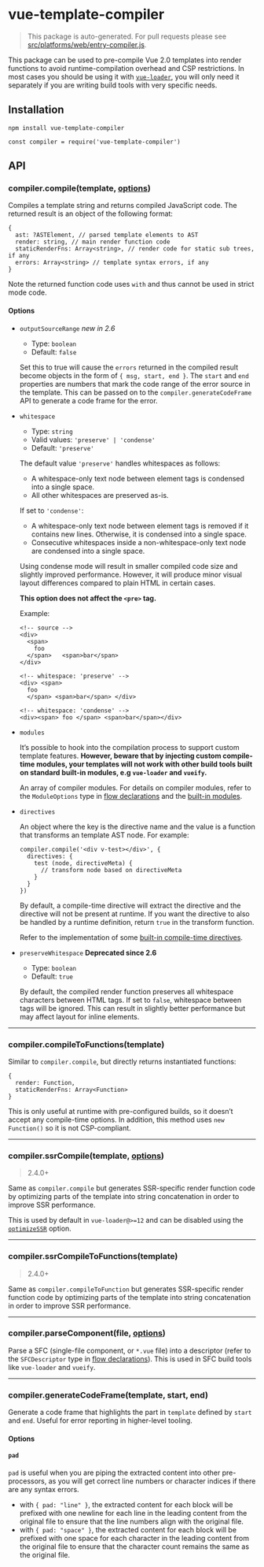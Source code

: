 vue-template-compiler
=====================

> This package is auto-generated. For pull requests please see [src/platforms/web/entry-compiler.js](https://github.com/vuejs/vue/tree/dev/src/platforms/web/entry-compiler.js).

This package can be used to pre-compile Vue 2.0 templates into render functions to avoid runtime-compilation overhead and CSP restrictions. In most cases you should be using it with [`vue-loader`](https://github.com/vuejs/vue-loader), you will only need it separately if you are writing build tools with very specific needs.

Installation
------------

    npm install vue-template-compiler

    const compiler = require('vue-template-compiler')

API
---

### compiler.compile(template, [options](#options-1))

Compiles a template string and returns compiled JavaScript code. The returned result is an object of the following format:

    {
      ast: ?ASTElement, // parsed template elements to AST
      render: string, // main render function code
      staticRenderFns: Array<string>, // render code for static sub trees, if any
      errors: Array<string> // template syntax errors, if any
    }

Note the returned function code uses `with` and thus cannot be used in strict mode code.

#### Options

-   `outputSourceRange` *new in 2.6*

    -   Type: `boolean`
    -   Default: `false`

    Set this to true will cause the `errors` returned in the compiled result become objects in the form of `{ msg, start, end }`. The `start` and `end` properties are numbers that mark the code range of the error source in the template. This can be passed on to the `compiler.generateCodeFrame` API to generate a code frame for the error.

-   `whitespace`

    -   Type: `string`
    -   Valid values: `'preserve' | 'condense'`
    -   Default: `'preserve'`

    The default value `'preserve'` handles whitespaces as follows:

    -   A whitespace-only text node between element tags is condensed into a single space.
    -   All other whitespaces are preserved as-is.

    If set to `'condense'`:

    -   A whitespace-only text node between element tags is removed if it contains new lines. Otherwise, it is condensed into a single space.
    -   Consecutive whitespaces inside a non-whitespace-only text node are condensed into a single space.

    Using condense mode will result in smaller compiled code size and slightly improved performance. However, it will produce minor visual layout differences compared to plain HTML in certain cases.

    **This option does not affect the `<pre>` tag.**

    Example:

        <!-- source -->
        <div>
          <span>
            foo
          </span>   <span>bar</span>
        </div>

        <!-- whitespace: 'preserve' -->
        <div> <span>
          foo
          </span> <span>bar</span> </div>

        <!-- whitespace: 'condense' -->
        <div><span> foo </span> <span>bar</span></div>

-   `modules`

    It’s possible to hook into the compilation process to support custom template features. **However, beware that by injecting custom compile-time modules, your templates will not work with other build tools built on standard built-in modules, e.g `vue-loader` and `vueify`.**

    An array of compiler modules. For details on compiler modules, refer to the `ModuleOptions` type in [flow declarations](https://github.com/vuejs/vue/blob/dev/flow/compiler.js#L38-L45) and the [built-in modules](https://github.com/vuejs/vue/tree/dev/src/platforms/web/compiler/modules).

-   `directives`

    An object where the key is the directive name and the value is a function that transforms an template AST node. For example:

        compiler.compile('<div v-test></div>', {
          directives: {
            test (node, directiveMeta) {
              // transform node based on directiveMeta
            }
          }
        })

    By default, a compile-time directive will extract the directive and the directive will not be present at runtime. If you want the directive to also be handled by a runtime definition, return `true` in the transform function.

    Refer to the implementation of some [built-in compile-time directives](https://github.com/vuejs/vue/tree/dev/src/platforms/web/compiler/directives).

-   `preserveWhitespace` **Deprecated since 2.6**

    -   Type: `boolean`
    -   Default: `true`

    By default, the compiled render function preserves all whitespace characters between HTML tags. If set to `false`, whitespace between tags will be ignored. This can result in slightly better performance but may affect layout for inline elements.

------------------------------------------------------------------------

### compiler.compileToFunctions(template)

Similar to `compiler.compile`, but directly returns instantiated functions:

    {
      render: Function,
      staticRenderFns: Array<Function>
    }

This is only useful at runtime with pre-configured builds, so it doesn’t accept any compile-time options. In addition, this method uses `new Function()` so it is not CSP-compliant.

------------------------------------------------------------------------

### compiler.ssrCompile(template, [options](#options-1))

> 2.4.0+

Same as `compiler.compile` but generates SSR-specific render function code by optimizing parts of the template into string concatenation in order to improve SSR performance.

This is used by default in `vue-loader@>=12` and can be disabled using the [`optimizeSSR`](https://vue-loader.vuejs.org/en/options.html#optimizessr) option.

------------------------------------------------------------------------

### compiler.ssrCompileToFunctions(template)

> 2.4.0+

Same as `compiler.compileToFunction` but generates SSR-specific render function code by optimizing parts of the template into string concatenation in order to improve SSR performance.

------------------------------------------------------------------------

### compiler.parseComponent(file, [options](#options-1))

Parse a SFC (single-file component, or `*.vue` file) into a descriptor (refer to the `SFCDescriptor` type in [flow declarations](https://github.com/vuejs/vue/blob/dev/flow/compiler.js)). This is used in SFC build tools like `vue-loader` and `vueify`.

------------------------------------------------------------------------

### compiler.generateCodeFrame(template, start, end)

Generate a code frame that highlights the part in `template` defined by `start` and `end`. Useful for error reporting in higher-level tooling.

#### Options

#### `pad`

`pad` is useful when you are piping the extracted content into other pre-processors, as you will get correct line numbers or character indices if there are any syntax errors.

-   with `{ pad: "line" }`, the extracted content for each block will be prefixed with one newline for each line in the leading content from the original file to ensure that the line numbers align with the original file.
-   with `{ pad: "space" }`, the extracted content for each block will be prefixed with one space for each character in the leading content from the original file to ensure that the character count remains the same as the original file.

